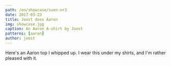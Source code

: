 ```yaml
---
path: /en/showcase/sven-nr3
date: 2017-03-23
title: Joost does Aaron
img: showcase.jpg
caption: An Aaron A-shirt by Joost
patterns: [aaron]
author: joost
---
```

Here's an Aaron top I whipped up. I wear this under my shirts, and I'm rather pleased with it.
